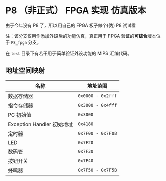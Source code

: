 # P8 （非正式） FPGA 实现 仿真版本

由于今年没有 P8 了，所以用自己的 FPGA 板子做个(伪) P8 试试看

注：该分支仅用作添加外设后的功能仿真，真正用于 FPGA 验证的**可综合**版本位于 `P8_fpga` 分支。

在 `test` 目录下有若干用于简单验证外设功能的 MIPS 汇编代码。

## 地址空间映射

| 名称                       | 地址范围          |
| -------------------------- | ----------------- |
| 数据存储器                 | `0x0000 - 0x2fff` |
| 指令存储器                 | `0x3000 - 0x4fff` |
| PC 初始值                  | `0x3000`          |
| Exception Handler 初始地址 | `0x4180`          |
| 定时器                     | `0x7F00 - 0x7F0B` |
| LED                        | `0x7F20`          |
| 数码管                     | `0x7F30`          |
| 按钮开关                   | `0x7F40`          |
| 蜂鸣器                     | `0x7F50 - 0x7F5B` |

